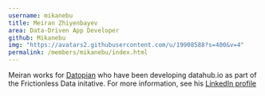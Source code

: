 ```yaml
---
username: mikanebu
title: Meiran Zhiyenbayev
area: Data-Driven App Developer
github: Mikanebu
img: "https://avatars2.githubusercontent.com/u/19908588?s=400&v=4"
permalink: /members/mikanebu/index.html
---
```

Meiran works for [Datopian](https://datopian.com/) who have been developing datahub.io as part of the Frictionless Data initative. For more information, see his [LinkedIn profile](https://www.linkedin.com/in/meiran-zhiyenbayev-92451282/)
